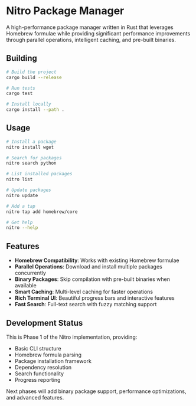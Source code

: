# Nitro Package Manager

A high-performance package manager written in Rust that leverages Homebrew formulae while providing significant performance improvements through parallel operations, intelligent caching, and pre-built binaries.

## Building

```bash
# Build the project
cargo build --release

# Run tests
cargo test

# Install locally
cargo install --path .
```

## Usage

```bash
# Install a package
nitro install wget

# Search for packages
nitro search python

# List installed packages
nitro list

# Update packages
nitro update

# Add a tap
nitro tap add homebrew/core

# Get help
nitro --help
```

## Features

- **Homebrew Compatibility**: Works with existing Homebrew formulae
- **Parallel Operations**: Download and install multiple packages concurrently
- **Binary Packages**: Skip compilation with pre-built binaries when available
- **Smart Caching**: Multi-level caching for faster operations
- **Rich Terminal UI**: Beautiful progress bars and interactive features
- **Fast Search**: Full-text search with fuzzy matching support

## Development Status

This is Phase 1 of the Nitro implementation, providing:
- Basic CLI structure
- Homebrew formula parsing
- Package installation framework
- Dependency resolution
- Search functionality
- Progress reporting

Next phases will add binary package support, performance optimizations, and advanced features.